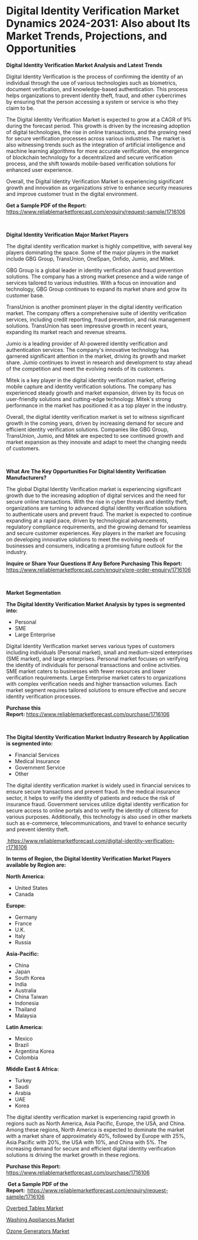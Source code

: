 <p><h1>Digital Identity Verification Market Dynamics 2024-2031: Also about Its Market Trends, Projections, and Opportunities</h1></p><p><strong>Digital Identity Verification Market Analysis and Latest Trends</strong></p>
<p><p>Digital Identity Verification is the process of confirming the identity of an individual through the use of various technologies such as biometrics, document verification, and knowledge-based authentication. This process helps organizations to prevent identity theft, fraud, and other cybercrimes by ensuring that the person accessing a system or service is who they claim to be.</p><p>The Digital Identity Verification Market is expected to grow at a CAGR of 9% during the forecast period. This growth is driven by the increasing adoption of digital technologies, the rise in online transactions, and the growing need for secure verification processes across various industries. The market is also witnessing trends such as the integration of artificial intelligence and machine learning algorithms for more accurate verification, the emergence of blockchain technology for a decentralized and secure verification process, and the shift towards mobile-based verification solutions for enhanced user experience.</p><p>Overall, the Digital Identity Verification Market is experiencing significant growth and innovation as organizations strive to enhance security measures and improve customer trust in the digital environment.</p></p>
<p><strong>Get a Sample PDF of the Report:&nbsp;</strong> <a href="https://www.reliablemarketforecast.com/enquiry/request-sample/1716106">https://www.reliablemarketforecast.com/enquiry/request-sample/1716106</a></p>
<p>&nbsp;</p>
<p><strong>Digital Identity Verification Major Market Players</strong></p>
<p><p>The digital identity verification market is highly competitive, with several key players dominating the space. Some of the major players in the market include GBG Group, TransUnion, OneSpan, Onfido, Jumio, and Mitek.</p><p>GBG Group is a global leader in identity verification and fraud prevention solutions. The company has a strong market presence and a wide range of services tailored to various industries. With a focus on innovation and technology, GBG Group continues to expand its market share and grow its customer base.</p><p>TransUnion is another prominent player in the digital identity verification market. The company offers a comprehensive suite of identity verification services, including credit reporting, fraud prevention, and risk management solutions. TransUnion has seen impressive growth in recent years, expanding its market reach and revenue streams.</p><p>Jumio is a leading provider of AI-powered identity verification and authentication services. The company's innovative technology has garnered significant attention in the market, driving its growth and market share. Jumio continues to invest in research and development to stay ahead of the competition and meet the evolving needs of its customers.</p><p>Mitek is a key player in the digital identity verification market, offering mobile capture and identity verification solutions. The company has experienced steady growth and market expansion, driven by its focus on user-friendly solutions and cutting-edge technology. Mitek's strong performance in the market has positioned it as a top player in the industry.</p><p>Overall, the digital identity verification market is set to witness significant growth in the coming years, driven by increasing demand for secure and efficient identity verification solutions. Companies like GBG Group, TransUnion, Jumio, and Mitek are expected to see continued growth and market expansion as they innovate and adapt to meet the changing needs of customers.</p></p>
<p>&nbsp;</p>
<p><strong>What Are The Key Opportunities For Digital Identity Verification Manufacturers?</strong></p>
<p><p>The global Digital Identity Verification market is experiencing significant growth due to the increasing adoption of digital services and the need for secure online transactions. With the rise in cyber threats and identity theft, organizations are turning to advanced digital identity verification solutions to authenticate users and prevent fraud. The market is expected to continue expanding at a rapid pace, driven by technological advancements, regulatory compliance requirements, and the growing demand for seamless and secure customer experiences. Key players in the market are focusing on developing innovative solutions to meet the evolving needs of businesses and consumers, indicating a promising future outlook for the industry.</p></p>
<p><strong>Inquire or Share Your Questions If Any Before Purchasing This Report:</strong> <a href="https://www.reliablemarketforecast.com/enquiry/pre-order-enquiry/1716106">https://www.reliablemarketforecast.com/enquiry/pre-order-enquiry/1716106</a></p>
<p>&nbsp;</p>
<p><strong>Market Segmentation</strong></p>
<p><strong>The Digital Identity Verification Market Analysis by types is segmented into:</strong></p>
<p><ul><li>Personal</li><li>SME</li><li>Large Enterprise</li></ul></p>
<p><p>Digital Identity Verification market serves various types of customers including individuals (Personal market), small and medium-sized enterprises (SME market), and large enterprises. Personal market focuses on verifying the identity of individuals for personal transactions and online activities. SME market caters to businesses with fewer resources and lower verification requirements. Large Enterprise market caters to organizations with complex verification needs and higher transaction volumes. Each market segment requires tailored solutions to ensure effective and secure identity verification processes.</p></p>
<p><strong>Purchase this Report:&nbsp;</strong><a href="https://www.reliablemarketforecast.com/purchase/1716106">https://www.reliablemarketforecast.com/purchase/1716106</a></p>
<p>&nbsp;</p>
<p><strong>The Digital Identity Verification Market Industry Research by Application is segmented into:</strong></p>
<p><ul><li>Financial Services</li><li>Medical Insurance</li><li>Government Service</li><li>Other</li></ul></p>
<p><p>The digital identity verification market is widely used in financial services to ensure secure transactions and prevent fraud. In the medical insurance sector, it helps to verify the identity of patients and reduce the risk of insurance fraud. Government services utilize digital identity verification for secure access to online portals and to verify the identity of citizens for various purposes. Additionally, this technology is also used in other markets such as e-commerce, telecommunications, and travel to enhance security and prevent identity theft.</p></p>
<p><a href="https://www.reliablemarketforecast.com/digital-identity-verification-r1716106">&nbsp;https://www.reliablemarketforecast.com/digital-identity-verification-r1716106</a></p>
<p><strong>In terms of Region, the Digital Identity Verification Market Players available by Region are:</strong></p>
<p>
    <p> <strong> North America: </strong>
        <ul>
            <li>United States</li>
            <li>Canada</li>
        </ul>
        </p> 
    <p> <strong> Europe: </strong>
        <ul>
            <li>Germany</li>
            <li>France</li>
            <li>U.K.</li>
            <li>Italy</li>
            <li>Russia</li>
        </ul>
        </p> 
    <p> <strong> Asia-Pacific: </strong>
        <ul>
            <li>China</li>
            <li>Japan</li>
            <li>South Korea</li>
            <li>India</li>
            <li>Australia</li>
            <li>China Taiwan</li>
            <li>Indonesia</li>
            <li>Thailand</li>
            <li>Malaysia</li>
        </ul>
        </p> 
    <p> <strong> Latin America: </strong>
        <ul>
            <li>Mexico</li>
            <li>Brazil</li>
            <li>Argentina Korea</li>
            <li>Colombia</li>
        </ul>
        </p> 
    <p> <strong> Middle East & Africa: </strong>
        <ul>
            <li>Turkey</li>
            <li>Saudi</li>
            <li>Arabia</li>
            <li>UAE</li>
            <li>Korea</li>
        </ul>
    </p>
    </p>
<p><p>The digital identity verification market is experiencing rapid growth in regions such as North America, Asia Pacific, Europe, the USA, and China. Among these regions, North America is expected to dominate the market with a market share of approximately 40%, followed by Europe with 25%, Asia Pacific with 20%, the USA with 10%, and China with 5%. The increasing demand for secure and efficient digital identity verification solutions is driving the market growth in these regions.</p></p>
<p><strong>Purchase this Report: </strong><a href="https://www.reliablemarketforecast.com/purchase/1716106">https://www.reliablemarketforecast.com/purchase/1716106</a></p>
<p>&nbsp;<strong>Get a Sample PDF of the Report:&nbsp;&nbsp;</strong><a href="https://www.reliablemarketforecast.com/enquiry/request-sample/1716106">https://www.reliablemarketforecast.com/enquiry/request-sample/1716106</a></p>
<p><strong></strong></p>
<p><p><a href="https://www.linkedin.com/pulse/global-overbed-tables-market-status-2024-2031-forecast-dxr0c">Overbed Tables Market</a></p><p><a href="https://www.linkedin.com/pulse/washing-appliances-market-research-report-includes-analysis-tggde">Washing Appliances Market</a></p><p><a href="https://www.linkedin.com/pulse/ozone-generators-market-trends-detailed-study-its-segmentation-mzjee">Ozone Generators Market</a></p></p>